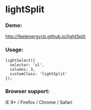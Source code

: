 # lightSplit

### Demo:
http://feelenergycb.github.io/lightSplit

### Usage:
```
lightSelect({
  selector: 'ul',
  columns: 3,
  customClass: 'lightSplit'
});
```

### Browser support:
IE 9+ / Firefox / Chrome  / Safari
